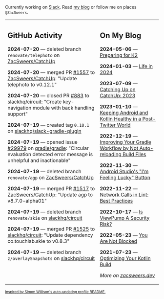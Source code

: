 Currently working on [Slack](https://slack.com/). Read [my blog](https://zacsweers.dev/) or follow me on places `@ZacSweers`.

<table><tr><td valign="top" width="60%">

## GitHub Activity
<!-- githubActivity starts -->
**2024-07-20** — deleted branch `renovate/telephoto` on [ZacSweers/CatchUp](https://github.com/ZacSweers/CatchUp)

**2024-07-20** — merged PR [#1557](https://github.com/ZacSweers/CatchUp/pull/1557) to [ZacSweers/CatchUp](https://github.com/ZacSweers/CatchUp): "Update telephoto to v0.12.1"

**2024-07-20** — closed PR [#883](https://github.com/slackhq/circuit/pull/883) to [slackhq/circuit](https://github.com/slackhq/circuit): "Create key-navigation module with back handling support"

**2024-07-19** — created tag `0.18.1` on [slackhq/slack-gradle-plugin](https://github.com/slackhq/slack-gradle-plugin)

**2024-07-19** — opened issue [#29979](https://github.com/gradle/gradle/issues/29979) on [gradle/gradle](https://github.com/gradle/gradle): "Circular evaluation detected error message is unhelpful and inactionable"

**2024-07-19** — deleted branch `renovate/agp` on [ZacSweers/CatchUp](https://github.com/ZacSweers/CatchUp)

**2024-07-19** — merged PR [#1517](https://github.com/ZacSweers/CatchUp/pull/1517) to [ZacSweers/CatchUp](https://github.com/ZacSweers/CatchUp): "Update agp to v8.7.0-alpha01"

**2024-07-19** — deleted branch `renovate/skie` on [slackhq/circuit](https://github.com/slackhq/circuit)

**2024-07-19** — merged PR [#1525](https://github.com/slackhq/circuit/pull/1525) to [slackhq/circuit](https://github.com/slackhq/circuit): "Update dependency co.touchlab.skie to v0.8.3"

**2024-07-19** — deleted branch `z/overlaySnapshots` on [slackhq/circuit](https://github.com/slackhq/circuit)
<!-- githubActivity ends -->
</td><td valign="top" width="40%">

## On My Blog
<!-- blog starts -->
**2024-05-06** — [Preparing for K2](https://www.zacsweers.dev/preparing-for-k2/)

**2024-01-03** — [Life in 2024](https://www.zacsweers.dev/life-in-2024/)

**2023-07-09** — [Catching Up on CatchUp: 2023](https://www.zacsweers.dev/catching-up-on-catchup-2023/)

**2023-01-10** — [Keeping Android and Kotlin Healthy in a Post-Twitter World](https://www.zacsweers.dev/keeping-android-healthy/)

**2022-12-19** — [Improving Your Gradle Workflow by Not Auto-reloading Build Files](https://www.zacsweers.dev/improving-your-workflow-by-not-auto-reloading-build-files/)

**2022-11-30** — [Android Studio's "I'm Feeling Lucky" Button](https://www.zacsweers.dev/android-studios-im-feeling-lucky-button/)

**2022-11-22** — [Network Calls in Lint: Best Practices](https://www.zacsweers.dev/network-calls-in-lint-best-practices/)

**2022-10-17** — [Is ViewPump A Security Risk?](https://www.zacsweers.dev/is-viewpump-a-security-risk/)

**2022-05-23** — [You Are Not Blocked](https://www.zacsweers.dev/you-are-not-blocked/)

**2021-07-23** — [Optimizing Your Kotlin Build](https://www.zacsweers.dev/optimizing-your-kotlin-build/)
<!-- blog ends -->
_More on [zacsweers.dev](https://zacsweers.dev/)_
</td></tr></table>

<sub><a href="https://simonwillison.net/2020/Jul/10/self-updating-profile-readme/">Inspired by Simon Willison's auto-updating profile README.</a></sub>
